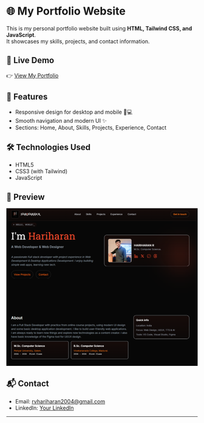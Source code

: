 # 🌐 My Portfolio Website

This is my personal portfolio website built using **HTML, Tailwind CSS, and JavaScript**.  
It showcases my skills, projects, and contact information.  

## 🚀 Live Demo
👉 [View My Portfolio](https://rvhariharan.github.io/MY_Site/)  

## 📂 Features
- Responsive design for desktop and mobile 📱💻  
- Smooth navigation and modern UI ✨  
- Sections: Home, About, Skills, Projects, Experience, Contact  

## 🛠️ Technologies Used
- HTML5  
- CSS3 (with Tailwind)  
- JavaScript  

## 📸 Preview
![Portfolio Screenshot](assets/image/Screenshot_portfolio.png) 

## 📬 Contact
- Email: rvhariharan2004@gmail.com  
- LinkedIn: [Your LinkedIn](https://www.linkedin.com/in/your-linkedin/)  


---
